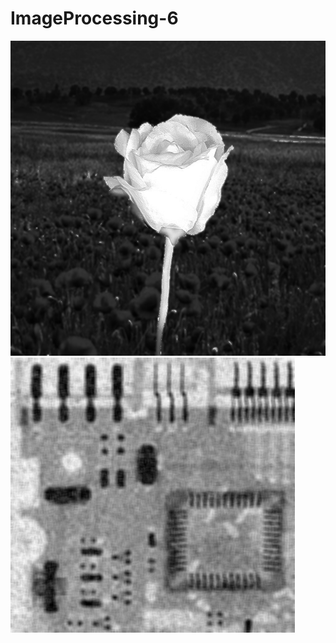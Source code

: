 # ImageProcessing-6

![Alt text](https://github.com/maheravi/ImageProcessing-6/blob/main/flower_out.jpg "Optional title")
![Alt text](https://github.com/maheravi/ImageProcessing-6/blob/main/board_out.jpg "Optional title")
